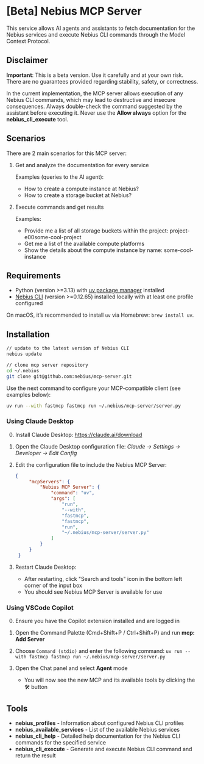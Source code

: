 # [Beta] Nebius MCP Server

This service allows AI agents and assistants to fetch documentation for the Nebius services and execute Nebius CLI commands through the Model Context Protocol.

## Disclaimer

**Important**: This is a beta version. Use it carefully and at your own risk. There are no guarantees provided regarding stability, safety, or correctness.

In the current implementation, the MCP server allows execution of any Nebius CLI commands, which may lead to destructive and insecure consequences. Always double-check the command suggested by the assistant before executing it. Never use the **Allow always** option for the **nebius_cli_execute** tool.

## Scenarios

There are 2 main scenarios for this MCP server:
1. Get and analyze the documentation for every service

    Examples (queries to the AI agent):
    - How to create a compute instance at Nebius?
    - How to create a storage bucket at Nebius?

2. Execute commands and get results

    Examples:
    - Provide me a list of all storage buckets within the project: project-e00some-cool-project
    - Get me a list of the available compute platforms
    - Show the details about the compute instance by name: some-cool-instance

## Requirements

- Python (version >=3.13) with [uv package manager](https://github.com/astral-sh/uv) installed
- [Nebius CLI](https://docs.nebius.com/cli) (version >=0.12.65) installed locally with at least one profile configured

On macOS, it’s recommended to install `uv` via Homebrew: `brew install uv`.

## Installation

```bash
// update to the latest version of Nebius CLI
nebius update

// clone mcp server repository
cd ~/.nebius
git clone git@github.com:nebius/mcp-server.git
```

Use the next command to configure your MCP-compatible client (see examples below):
```bash
uv run --with fastmcp fastmcp run ~/.nebius/mcp-server/server.py
```

### Using Claude Desktop

0. Install Claude Desktop: https://claude.ai/download

1. Open the Claude Desktop configuration file: *Claude -> Settings -> Developer -> Edit Config*

2. Edit the configuration file to include the Nebius MCP Server:
   ```json
   {
        "mcpServers": {
            "Nebius MCP Server": {
                "command": "uv",
                "args": [
                    "run",
                    "--with",
                    "fastmcp",
                    "fastmcp",
                    "run",
                    "~/.nebius/mcp-server/server.py"
                ]
            }
        }
    }
   ```

3. Restart Claude Desktop:
   - After restarting, click "Search and tools" icon in the bottom left corner of the input box
   - You should see Nebius MCP Server is available for use

### Using VSCode Copilot

0. Ensure you have the Copilot extension installed and are logged in

1. Open the Command Palette (Cmd+Shift+P / Ctrl+Shift+P) and run **mcp: Add Server**

2. Choose `Command (stdio)` and enter the following command: `uv run --with fastmcp fastmcp run ~/.nebius/mcp-server/server.py`

3. Open the Chat panel and select **Agent** mode
    - You will now see the new MCP and its available tools by clicking the  :hammer_and_wrench:  button

## Tools

- **nebius_profiles** - Information about configured Nebius CLI profiles
- **nebius_available_services** - List of the available Nebius services  
- **nebius_cli_help** - Detailed help documentation for the Nebius CLI commands for the specified service
- **nebius_cli_execute** - Generate and execute Nebius CLI command and return the result
